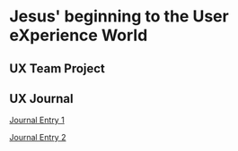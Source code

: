 # Jesus' beginning to the User eXperience World


## UX Team Project


## UX Journal

[Journal Entry 1](j01)

[Journal Entry 2](j02md)
